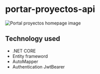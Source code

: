# portar-proyectos-api


![Portal proyectos homepage image](https://darlinf.github.io/asset/images/backend_portal.png)

## Technology used
  * .NET CORE
  * Entity frameword
  * AutoMapper
  * Authentication JwtBearer
